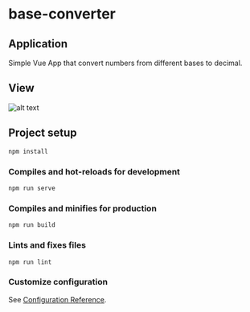 # base-converter

## Application
Simple Vue App that convert numbers from different bases to decimal.

## View

![alt text](https://i.imgur.com/ti4YTHE.png)


## Project setup
```
npm install
```

### Compiles and hot-reloads for development
```
npm run serve
```

### Compiles and minifies for production
```
npm run build
```

### Lints and fixes files
```
npm run lint
```

### Customize configuration
See [Configuration Reference](https://cli.vuejs.org/config/).
